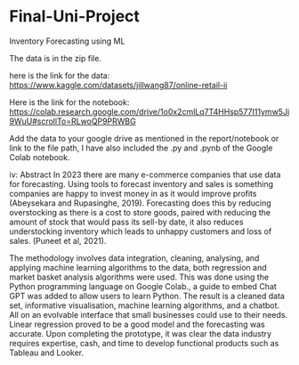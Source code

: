 # Final-Uni-Project
Inventory Forecasting using ML

The data is in the zip file.

here is the link for the data:
https://www.kaggle.com/datasets/jillwang87/online-retail-ii

Here is the link for the notebook:
https://colab.research.google.com/drive/1o0x2cmlLq7T4HHsp577I11ymw5Ji9WuU#scrollTo=RLwoQP9PRWBG 

Add the data to your google drive as mentioned in the report/notebook or link to the file path, I have also included the .py and .pynb of the Google Colab notebook.

iv: Abstract
In 2023 there are many e-commerce companies that use data for forecasting. Using 
tools to forecast inventory and sales is something companies are happy to invest 
money in as it would improve profits (Abeysekara and Rupasinghe, 2019). Forecasting 
does this by reducing overstocking as there is a cost to store goods, paired with 
reducing the amount of stock that would pass its sell-by date, it also reduces 
understocking inventory which leads to unhappy customers and loss of sales. (Puneet 
et al, 2021). 

The methodology involves data integration, cleaning, analysing, and applying machine 
learning algorithms to the data, both regression and market basket analysis algorithms
were used. This was done using the Python programming language on Google Colab., 
a guide to embed Chat GPT was added to allow users to learn Python.
The result is a cleaned data set, informative visualisation, machine learning 
algorithms, and a chatbot. All on an evolvable interface that small businesses could 
use to their needs. Linear regression proved to be a good model and the forecasting 
was accurate. Upon completing the prototype, it was clear the data industry requires 
expertise, cash, and time to develop functional products such as Tableau and Looker.
